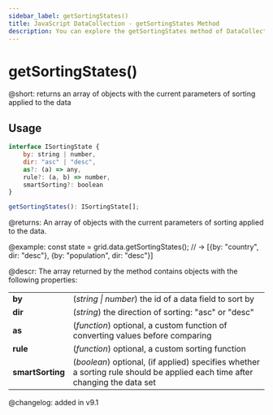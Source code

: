 ```yaml
---
sidebar_label: getSortingStates()
title: JavaScript DataCollection - getSortingStates Method 
description: You can explore the getSortingStates method of DataCollection in the documentation of the DHTMLX JavaScript UI library. Browse developer guides and API reference, try out code examples and live demos, and download a free 30-day evaluation version of DHTMLX Suite.
---
```


# getSortingStates()

@short: returns an array of objects with the current parameters of sorting applied to the data

## Usage

~~~jsx 
interface ISortingState {
    by: string | number, 
    dir: "asc" | "desc", 
    as?: (a) => any,
    rule?: (a, b) => number, 
    smartSorting?: boolean 
}

getSortingStates(): ISortingState[];
~~~

@returns:
An array of objects with the current parameters of sorting applied to the data.

@example:
const state = grid.data.getSortingStates(); 
// -> [{by: "country", dir: "desc"}, {by: "population", dir: "desc"}]

@descr:
The array returned by the method contains objects with the following properties:

<table>
    <tbody>
        <tr>
            <td><b>by</b></td>
            <td>(<i>string | number</i>) the id of a data field to sort by</td>
        </tr>
        <tr>
            <td><b>dir</b></td>
            <td>(<i>string</i>) the direction of sorting: "asc" or "desc"</td>
        </tr>
        <tr>
            <td><b>as</b></td>
            <td>(<i>function</i>) optional, a custom function of converting values before comparing</td>
        </tr>
        <tr>
            <td><b>rule</b></td>
            <td>(<i>function</i>) optional, a custom sorting function</td>
        </tr>
        <tr>
            <td><b>smartSorting</b></td>
            <td>(<i>boolean</i>) optional, (if applied) specifies whether a sorting rule should be applied each time after changing the data set</td>
        </tr>
    </tbody>
</table>

@changelog:
added in v9.1